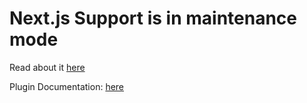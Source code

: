 # Next.js Support is in maintenance mode

Read about it [here](https://github.com/module-federation/core/issues/3153)

Plugin Documentation: [here](https://module-federation.io/practice/frameworks/next/index.html)
